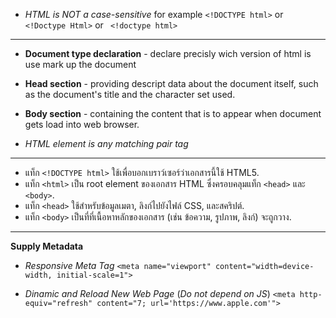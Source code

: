 - _HTML is NOT a case-sensitive_
for example 
` <!DOCTYPE html> `
 or 
` <!Doctype Html> `
 or
 ` <!doctype html>`
 
 ---------------------------------------------------------------------------------------------------------------------

- **Document type declaration** - declare precisly wich version of html is use mark up the document
- **Head section** - providing descript data about the document itself, such as the document's title and the character set used.
- **Body section** - containing the content that is to appear when document gets load into web browser.


- _HTML element is any matching pair tag_


----------------------------------------------------------------------------------------------------------------------------

- แท็ก `<!DOCTYPE html>` ใช้เพื่อบอกเบราว์เซอร์ว่าเอกสารนี้ใช้ HTML5.
- แท็ก `<html>` เป็น root element ของเอกสาร HTML ซึ่งครอบคลุมแท็ก `<head>` และ `<body>`.
- แท็ก `<head>` ใช้สำหรับข้อมูลเมตา, ลิงก์ไปยังไฟล์ CSS, และสคริปต์.
- แท็ก `<body>` เป็นที่ที่เนื้อหาหลักของเอกสาร (เช่น ข้อความ, รูปภาพ, ลิงก์) จะถูกวาง.


-------------------------------------------------------------------------------------------------------------------------

**Supply Metadata**

- _Responsive Meta Tag_
`<meta name="viewport" content="width=device-width, initial-scale=1">`

- _Dinamic and Reload New Web Page_ (_Do not depend on JS_)
`<meta http-equiv="refresh" content="7; url='https://www.apple.com'">`
 



